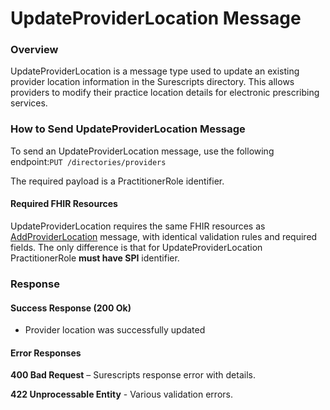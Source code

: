 # UpdateProviderLocation Message

### Overview

UpdateProviderLocation is a message type used to update an existing provider location information in the Surescripts directory. This allows providers to modify their practice location details for electronic prescribing services.

### How to Send UpdateProviderLocation Message

To send an UpdateProviderLocation message, use the following endpoint:`PUT /directories/providers`

The required payload is a PractitionerRole identifier.

#### Required FHIR Resources

UpdateProviderLocation requires the same FHIR resources as [AddProviderLocation](addproviderlocation-message.md) message, with identical validation rules and required fields. The only difference is that for UpdateProviderLocation PractitionerRole **must have SPI** identifier.

### Response

#### Success Response (200 Ok)

* Provider location was successfully updated

#### Error Responses

**400 Bad Request** – Surescripts response error with details.&#x20;

**422 Unprocessable Entity** - Various validation errors.
